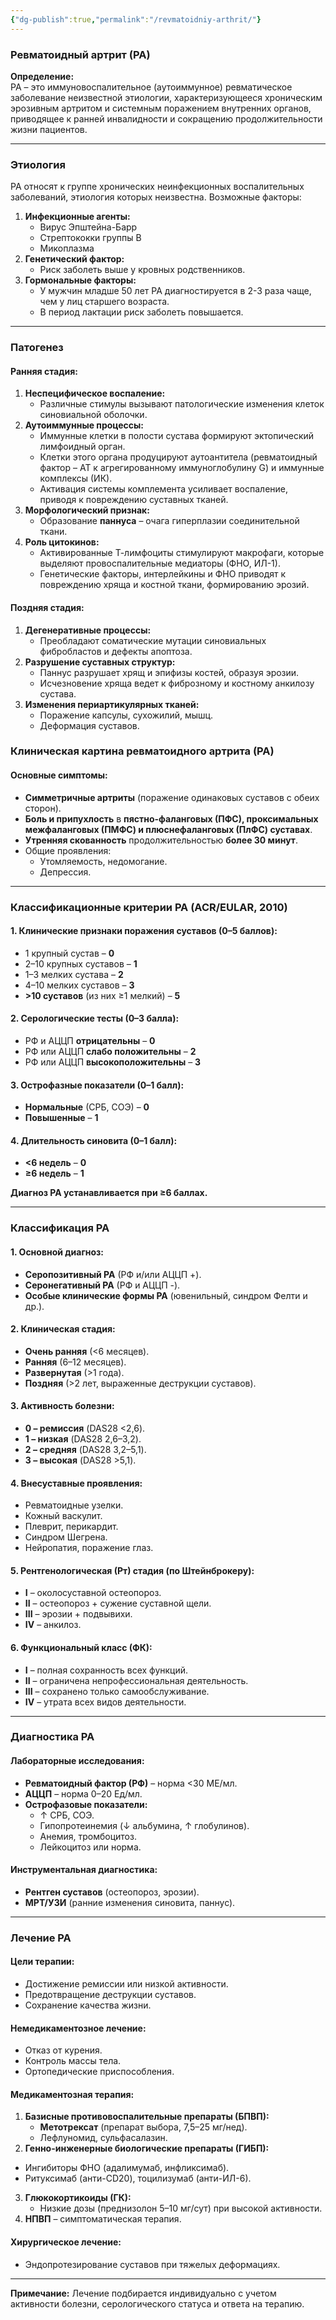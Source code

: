 ```yaml
---
{"dg-publish":true,"permalink":"/revmatoidniy-arthrit/"}
---
```


### **Ревматоидный артрит (РА)**  
**Определение:**  
РА – это иммуновоспалительное (аутоиммунное) ревматическое заболевание неизвестной этиологии, характеризующееся хроническим эрозивным артритом и системным поражением внутренних органов, приводящее к ранней инвалидности и сокращению продолжительности жизни пациентов.  

---  

### **Этиология**  
РА относят к группе хронических неинфекционных воспалительных заболеваний, этиология которых неизвестна. Возможные факторы:  
1. **Инфекционные агенты:**  
   - Вирус Эпштейна-Барр  
   - Стрептококки группы В  
   - Микоплазма  
2. **Генетический фактор:**  
   - Риск заболеть выше у кровных родственников.  
3. **Гормональные факторы:**  
   - У мужчин младше 50 лет РА диагностируется в 2-3 раза чаще, чем у лиц старшего возраста.  
   - В период лактации риск заболеть повышается.  

---  

### **Патогенез**  

#### **Ранняя стадия:**  
1. **Неспецифическое воспаление:**  
   - Различные стимулы вызывают патологические изменения клеток синовиальной оболочки.  
2. **Аутоиммунные процессы:**  
   - Иммунные клетки в полости сустава формируют эктопический лимфоидный орган.  
   - Клетки этого органа продуцируют аутоантитела (ревматоидный фактор – АТ к агрегированному иммуноглобулину G) и иммунные комплексы (ИК).  
   - Активация системы комплемента усиливает воспаление, приводя к повреждению суставных тканей.  
3. **Морфологический признак:**  
   - Образование **паннуса** – очага гиперплазии соединительной ткани.  
4. **Роль цитокинов:**  
   - Активированные Т-лимфоциты стимулируют макрофаги, которые выделяют провоспалительные медиаторы (ФНО, ИЛ-1).  
   - Генетические факторы, интерлейкины и ФНО приводят к повреждению хряща и костной ткани, формированию эрозий.  

#### **Поздняя стадия:**  
1. **Дегенеративные процессы:**  
   - Преобладают соматические мутации синовиальных фибробластов и дефекты апоптоза.  
2. **Разрушение суставных структур:**  
   - Паннус разрушает хрящ и эпифизы костей, образуя эрозии.  
   - Исчезновение хряща ведет к фиброзному и костному анкилозу сустава.  
3. **Изменения периартикулярных тканей:**  
   - Поражение капсулы, сухожилий, мышц.  
   - Деформация суставов.


### **Клиническая картина ревматоидного артрита (РА)**  
#### **Основные симптомы:**  
- **Симметричные артриты** (поражение одинаковых суставов с обеих сторон).  
- **Боль и припухлость** в **пястно-фаланговых (ПФС), проксимальных межфаланговых (ПМФС) и плюснефаланговых (ПлФС) суставах**.  
- **Утренняя скованность** продолжительностью **более 30 минут**.  
- Общие проявления:  
  - Утомляемость, недомогание.  
  - Депрессия.  

---

### **Классификационные критерии РА (ACR/EULAR, 2010)**  
#### **1. Клинические признаки поражения суставов (0–5 баллов):**  
- 1 крупный сустав – **0**  
- 2–10 крупных суставов – **1**  
- 1–3 мелких сустава – **2**  
- 4–10 мелких суставов – **3**  
- **>10 суставов** (из них ≥1 мелкий) – **5**  

#### **2. Серологические тесты (0–3 балла):**  
- РФ и АЦЦП **отрицательны** – **0**  
- РФ или АЦЦП **слабо положительны** – **2**  
- РФ или АЦЦП **высокоположительны** – **3**  

#### **3. Острофазные показатели (0–1 балл):**  
- **Нормальные** (СРБ, СОЭ) – **0**  
- **Повышенные** – **1**  

#### **4. Длительность синовита (0–1 балл):**  
- **<6 недель** – **0**  
- **≥6 недель** – **1**  

**Диагноз РА устанавливается при ≥6 баллах.**  

---

### **Классификация РА**  
#### **1. Основной диагноз:**  
- **Серопозитивный РА** (РФ и/или АЦЦП +).  
- **Серонегативный РА** (РФ и АЦЦП -).  
- **Особые клинические формы РА** (ювенильный, синдром Фелти и др.).  

#### **2. Клиническая стадия:**  
- **Очень ранняя** (<6 месяцев).  
- **Ранняя** (6–12 месяцев).  
- **Развернутая** (>1 года).  
- **Поздняя** (>2 лет, выраженные деструкции суставов).  

#### **3. Активность болезни:**  
- **0 – ремиссия** (DAS28 <2,6).  
- **1 – низкая** (DAS28 2,6–3,2).  
- **2 – средняя** (DAS28 3,2–5,1).  
- **3 – высокая** (DAS28 >5,1).  

#### **4. Внесуставные проявления:**  
- Ревматоидные узелки.  
- Кожный васкулит.  
- Плеврит, перикардит.  
- Синдром Шегрена.  
- Нейропатия, поражение глаз.  

#### **5. Рентгенологическая (Рт) стадия (по Штейнброкеру):**  
- **I** – околосуставной остеопороз.  
- **II** – остеопороз + сужение суставной щели.  
- **III** – эрозии + подвывихи.  
- **IV** – анкилоз.  

#### **6. Функциональный класс (ФК):**  
- **I** – полная сохранность всех функций.  
- **II** – ограничена непрофессиональная деятельность.  
- **III** – сохранено только самообслуживание.  
- **IV** – утрата всех видов деятельности.  

---

### **Диагностика РА**  
#### **Лабораторные исследования:**  
- **Ревматоидный фактор (РФ)** – норма <30 МЕ/мл.  
- **АЦЦП** – норма 0–20 Ед/мл.  
- **Острофазовые показатели:**  
  - ↑ СРБ, СОЭ.  
  - Гипопротеинемия (↓ альбумина, ↑ глобулинов).  
  - Анемия, тромбоцитоз.  
  - Лейкоцитоз или норма.  

#### **Инструментальная диагностика:**  
- **Рентген суставов** (остеопороз, эрозии).  
- **МРТ/УЗИ** (ранние изменения синовита, паннус).  

---

### **Лечение РА**  
#### **Цели терапии:**  
- Достижение ремиссии или низкой активности.  
- Предотвращение деструкции суставов.  
- Сохранение качества жизни.  

#### **Немедикаментозное лечение:**  
- Отказ от курения.  
- Контроль массы тела.  
- Ортопедические приспособления.  

#### **Медикаментозная терапия:**  
1. **Базисные противовоспалительные препараты (БПВП):**  
   - **Метотрексат** (препарат выбора, 7,5–25 мг/нед).  
   - Лефлуномид, сульфасалазин.  
2. **Генно-инженерные биологические препараты (ГИБП):**  
  - Ингибиторы ФНО (адалимумаб, инфликсимаб).  
  - Ритуксимаб (анти-CD20), тоцилизумаб (анти-ИЛ-6).  
3. **Глюкокортикоиды (ГК):**  
   - Низкие дозы (преднизолон 5–10 мг/сут) при высокой активности.  
4. **НПВП** – симптоматическая терапия.  

#### **Хирургическое лечение:**  
- Эндопротезирование суставов при тяжелых деформациях.  

---  
**Примечание:** Лечение подбирается индивидуально с учетом активности болезни, серологического статуса и ответа на терапию.